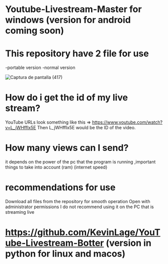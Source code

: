 # Youtube-Livestream-Master for windows (version for android coming soon)
# This repository have 2 file for use
-portable version
-normal version

![Captura de pantalla (417)](https://user-images.githubusercontent.com/54437821/85404800-b8a8bf80-b51c-11ea-83d2-7cb6d9122165.png)

# How do i get the id of my live stream?
YouTube URLs look something like this => https://www.youtube.com/watch?v=L_jWHffIx5E
Then L_jWHffIx5E would be the ID of the video.

# How many views can I send?
it depends on the power of the pc that the program is running ,important things to take into account (ram) (internet speed)

# recommendations for use
Download all files from the repository for smooth operation
Open with administrator permissions
I do not recommend using it on the PC that is streaming live

# https://github.com/KevinLage/YouTube-Livestream-Botter (version in python for linux and macos)
